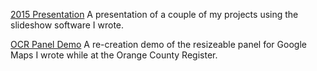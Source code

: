 [2015 Presentation](http://mallocs.github.io/2015-present/presenting.html)
A presentation of a couple of my projects using the slideshow software I wrote.

[OCR Panel Demo](http://mallocs.github.io/2015-present/ocr-panel.html)
A re-creation demo of the resizeable panel for Google Maps I wrote while at the Orange County Register.
